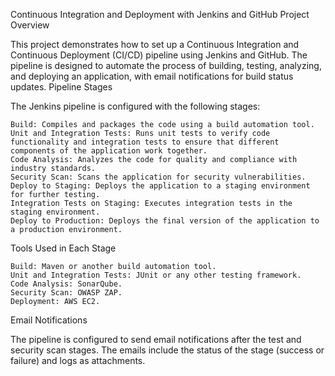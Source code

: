 Continuous Integration and Deployment with Jenkins and GitHub
Project Overview

This project demonstrates how to set up a Continuous Integration and Continuous Deployment (CI/CD) pipeline using Jenkins and GitHub. The pipeline is designed to automate the process of building, testing, analyzing, and deploying an application, with email notifications for build status updates.
Pipeline Stages

The Jenkins pipeline is configured with the following stages:

    Build: Compiles and packages the code using a build automation tool.
    Unit and Integration Tests: Runs unit tests to verify code functionality and integration tests to ensure that different components of the application work together.
    Code Analysis: Analyzes the code for quality and compliance with industry standards.
    Security Scan: Scans the application for security vulnerabilities.
    Deploy to Staging: Deploys the application to a staging environment for further testing.
    Integration Tests on Staging: Executes integration tests in the staging environment.
    Deploy to Production: Deploys the final version of the application to a production environment.

Tools Used in Each Stage

    Build: Maven or another build automation tool.
    Unit and Integration Tests: JUnit or any other testing framework.
    Code Analysis: SonarQube.
    Security Scan: OWASP ZAP.
    Deployment: AWS EC2.

Email Notifications

The pipeline is configured to send email notifications after the test and security scan stages. The emails include the status of the stage (success or failure) and logs as attachments.

<!---
diy-rob/diy-rob is a ✨ special ✨ repository because its `README.md` (this file) appears on your GitHub profile.
You can click the Preview link to take a look at your changes.
--->
